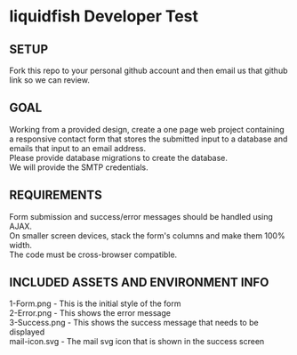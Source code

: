 # liquidfish Developer Test

## SETUP
Fork this repo to your personal github account and then email us that github link so we can review. 

## GOAL
Working from a provided design, create a one page web project containing a responsive contact form that stores the submitted input to a database and emails that input to an email address.  
Please provide database migrations to create the database.   
We will provide the SMTP credentials. 


## REQUIREMENTS
Form submission and success/error messages should be handled using AJAX.   
On smaller screen devices, stack the form's columns and make them 100% width.  
The code must be cross-browser compatible. 


## INCLUDED ASSETS AND ENVIRONMENT INFO
1-Form.png - This is the initial style of the form  
2-Error.png - This shows the error message   
3-Success.png - This shows the success message that needs to be displayed  
mail-icon.svg - The mail svg icon that is shown in the success screen  
